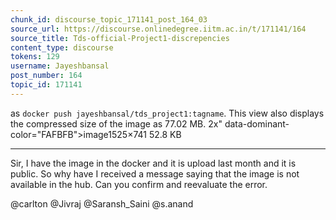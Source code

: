 ```yaml
---
chunk_id: discourse_topic_171141_post_164_03
source_url: https://discourse.onlinedegree.iitm.ac.in/t/171141/164
source_title: Tds-official-Project1-discrepencies
content_type: discourse
tokens: 129
username: Jayeshbansal
post_number: 164
topic_id: 171141
---
```


 as `docker push jayeshbansal/tds_project1:tagname`. This view also displays the compressed size of the image as 77.02 MB. 2x" data-dominant-color="FAFBFB">image1525×741 52.8 KB

---

Sir, I have the image in the docker and it is upload last month and it is public. So why have I received a message saying that the image is not available in the hub. Can you confirm and reevaluate the error.

@carlton @Jivraj @Saransh_Saini @s.anand
